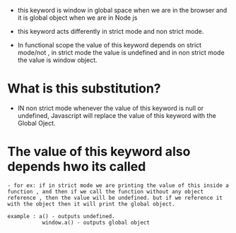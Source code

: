 - this keyword is window in global space when we are in the browser and it is global object when we are in Node js

- this keyword acts differently in strict mode and non strict mode.

- In functional scope the value of this keyword depends on strict mode/not , in strict mode the value is undefined and in non strict mode the value is window object.

# What is this substitution?

- IN non strict mode whenever the value of this keyword is null or undefined, Javascript will replace the value of this keyword with the Global Oject.

# The value of this keyword also depends hwo its called

    - for ex: if in strict mode we are printing the value of this inside a function , and then if we call the function without any object reference , then the value will be undefined. but if we reference it with the object then it will print the global object.

    example : a() - outputs undefined.
               window.a() - outputs global object
